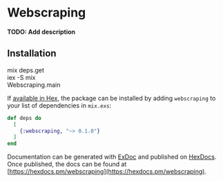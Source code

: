 # Webscraping

**TODO: Add description**

## Installation

mix deps.get  
iex -S mix  
Webscraping.main  

If [available in Hex](https://hex.pm/docs/publish), the package can be installed
by adding `webscraping` to your list of dependencies in `mix.exs`:

```elixir
def deps do
  [
    {:webscraping, "~> 0.1.0"}
  ]
end
```

Documentation can be generated with [ExDoc](https://github.com/elixir-lang/ex_doc)
and published on [HexDocs](https://hexdocs.pm). Once published, the docs can
be found at [https://hexdocs.pm/webscraping](https://hexdocs.pm/webscraping).

